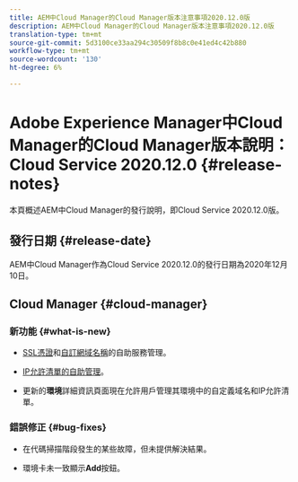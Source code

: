 ```yaml
---
title: AEM中Cloud Manager的Cloud Manager版本注意事項2020.12.0版
description: AEM中Cloud Manager的Cloud Manager版本注意事項2020.12.0版
translation-type: tm+mt
source-git-commit: 5d3100ce33aa294c30509f8b8c0e41ed4c42b880
workflow-type: tm+mt
source-wordcount: '130'
ht-degree: 6%

---
```



# Adobe Experience Manager中Cloud Manager的Cloud Manager版本說明：Cloud Service 2020.12.0 {#release-notes}

本頁概述AEM中Cloud Manager的發行說明，即Cloud Service 2020.12.0版。

## 發行日期 {#release-date}

AEM中Cloud Manager作為Cloud Service 2020.12.0的發行日期為2020年12月10日。

## Cloud Manager {#cloud-manager}

### 新功能 {#what-is-new}

* [SSL憑證](/help/implementing/cloud-manager/managing-ssl-certifications/introduction.md)和[自訂網域名稱](/help/implementing/cloud-manager/custom-domain-names/introduction.md)的自助服務管理。

* [IP允許清單的自助管理](/help/implementing/cloud-manager/ip-allow-lists/introduction.md)。

* 更新的&#x200B;**環境**&#x200B;詳細資訊頁面現在允許用戶管理其環境中的自定義域名和IP允許清單。


### 錯誤修正 {#bug-fixes}

* 在代碼掃描階段發生的某些故障，但未提供解決結果。

* 環境卡未一致顯示&#x200B;**Add**&#x200B;按鈕。
